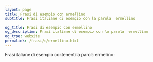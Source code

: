 ```yaml
---
layout: page
title: Frasi di esempio con ermellino 
subtitle: Frasi italiane di esempio con la parola  ermellino

og_title: Frasi di esempio con ermellino 
og_description: Frasi italiane di esempio con la parola  ermellino
og_type: website
permalink: /frasi/e/ermellino.html
---
```


Frasi italiane di esempio contenenti la parola ermellino:


